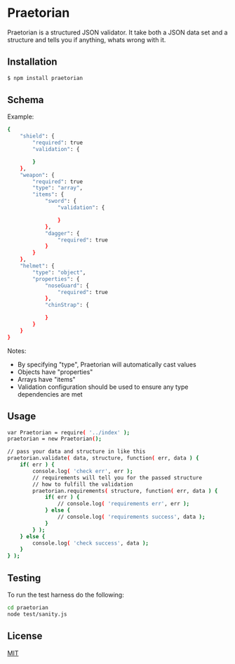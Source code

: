 Praetorian
==

Praetorian is a structured JSON validator.  It take both a JSON data set and a structure and tells you if anything, whats wrong with it.

Installation
--
```sh
$ npm install praetorian
```
Schema
--
Example:
```sh
{
    "shield": {
        "required": true
        "validation": {

        }
    },
    "weapon": {
        "required": true
        "type": "array",
        "items": {
            "sword": {
                "validation": {

                }
            },
            "dagger": {
                "required": true
            }
        }
    },
    "helmet": {
        "type": "object",
        "properties": {
            "noseGuard": {
                "required": true
            },
            "chinStrap": {

            }
        }
    }
}
```
Notes:
* By specifying "type", Praetorian will automatically cast values
* Objects have "properties"
* Arrays have "items"
* Validation configuration should be used to ensure any type dependencies are met

Usage
--
```sh
var Praetorian = require( '../index' );
praetorian = new Praetorian();

// pass your data and structure in like this
praetorian.validate( data, structure, function( err, data ) {
    if( err ) {
        console.log( 'check err', err );
        // requirements will tell you for the passed structure
        // how to fulfill the validation
        praetorian.requirements( structure, function( err, data ) {
            if( err ) {
                // console.log( 'requirements err', err );
            } else {
                // console.log( 'requirements success', data );		
            }
        } );
    } else {
        console.log( 'check success', data );
    }
} );
```

Testing
--

To run the test harness do the following:
```sh
cd praetorian
node test/sanity.js
```
License
--
[MIT](http://en.wikipedia.org/wiki/MIT_License "MIT")